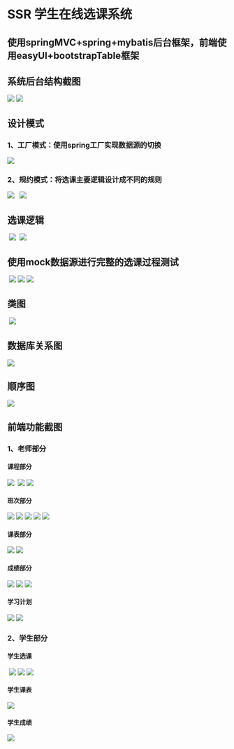 # SSR 学生在线选课系统
## 使用springMVC+spring+mybatis后台框架，前端使用easyUI+bootstrapTable框架
##
## 系统后台结构截图
  ![](screenshot/code/daimajiegou1.png)
  ![](screenshot/code/daimajiegou2.png)
##  
## 设计模式
### 1、工厂模式：使用spring工厂实现数据源的切换  
   ![](screenshot/code/qiehuanshujuyuan.png)
### 2、规约模式：将选课主要逻辑设计成不同的规则
   ![](screenshot/code/guiyue.png)
   ![](screenshot/code/guiyue1.png)
## 选课逻辑
  ![](screenshot/code/xuankeluoji1.png)
  ![](screenshot/code/xuankeluoji2.png)
## 使用mock数据源进行完整的选课过程测试
  ![](screenshot/code/test1.png)
  ![](screenshot/code/test2.png)
  ![](screenshot/code/test3.png)
## 类图
  ![](screenshot/code/uml.png)
## 数据库关系图
  ![](screenshot/code/er.png)
## 顺序图
  ![](screenshot/code/time.png)
## 前端功能截图
### 1、老师部分
#### 课程部分
  ![](screenshot/teacher/courseManager.png)
  ![](screenshot/teacher/addCourse.png)
  ![](screenshot/teacher/addCourse1.png)
#### 班次部分
  ![](screenshot/teacher/sectionManager.png)
  ![](screenshot/teacher/enrollStudent.png)
  ![](screenshot/teacher/addSection.png)
  ![](screenshot/teacher/addSection1.png)
  ![](screenshot/teacher/editSection.png)
#### 课表部分
  ![](screenshot/teacher/addTeach.png)
  ![](screenshot/teacher/teacherSchedule.png)
#### 成绩部分
  ![](screenshot/teacher/appointGeade1.png)
  ![](screenshot/teacher/appointGrade2.png)
  ![](screenshot/teacher/appointGrade3.png)
#### 学习计划
  ![](screenshot/teacher/planOfStudy.png)
  ![](screenshot/teacher/addPlan.png)
### 2、学生部分
#### 学生选课
  ![](screenshot/student/selectCourse.png)
  ![](screenshot/student/selectCourseSec.png)
  ![](screenshot/student/selectCourseFalse.png)
#### 学生课表
  ![](screenshot/student/studentSchedule.png)
#### 学生成绩
  ![](screenshot/student/transcript.png)
   
